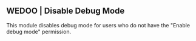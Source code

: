 WEDOO | Disable Debug Mode
-------------------------------
This module disables debug mode for users who do not have the "Enable debug mode" permission.
